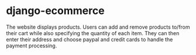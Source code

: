 # django-ecommerce
The website displays products. Users can add and remove products to/from their cart while also specifying the quantity of each item. They can then enter their address and choose paypal and credit cards to handle the payment processing.

